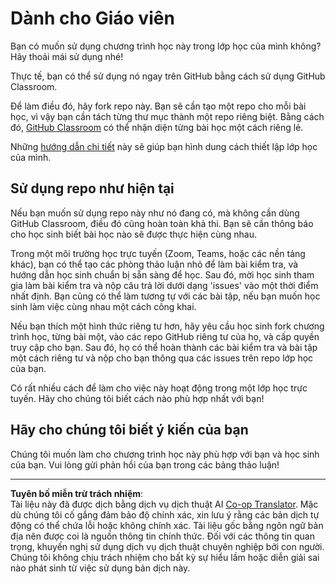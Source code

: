 <!--
CO_OP_TRANSLATOR_METADATA:
{
  "original_hash": "a094ef9927883de1cfcee51dbd143381",
  "translation_date": "2025-08-29T12:16:06+00:00",
  "source_file": "lessons/0-course-setup/for-teachers.md",
  "language_code": "vi"
}
-->
# Dành cho Giáo viên

Bạn có muốn sử dụng chương trình học này trong lớp học của mình không? Hãy thoải mái sử dụng nhé!

Thực tế, bạn có thể sử dụng nó ngay trên GitHub bằng cách sử dụng GitHub Classroom.

Để làm điều đó, hãy fork repo này. Bạn sẽ cần tạo một repo cho mỗi bài học, vì vậy bạn cần tách từng thư mục thành một repo riêng biệt. Bằng cách đó, [GitHub Classroom](https://classroom.github.com/classrooms) có thể nhận diện từng bài học một cách riêng lẻ.

Những [hướng dẫn chi tiết](https://github.blog/2020-03-18-set-up-your-digital-classroom-with-github-classroom/) này sẽ giúp bạn hình dung cách thiết lập lớp học của mình.

## Sử dụng repo như hiện tại

Nếu bạn muốn sử dụng repo này như nó đang có, mà không cần dùng GitHub Classroom, điều đó cũng hoàn toàn khả thi. Bạn sẽ cần thông báo cho học sinh biết bài học nào sẽ được thực hiện cùng nhau.

Trong một môi trường học trực tuyến (Zoom, Teams, hoặc các nền tảng khác), bạn có thể tạo các phòng thảo luận nhỏ để làm bài kiểm tra, và hướng dẫn học sinh chuẩn bị sẵn sàng để học. Sau đó, mời học sinh tham gia làm bài kiểm tra và nộp câu trả lời dưới dạng 'issues' vào một thời điểm nhất định. Bạn cũng có thể làm tương tự với các bài tập, nếu bạn muốn học sinh làm việc cùng nhau một cách công khai.

Nếu bạn thích một hình thức riêng tư hơn, hãy yêu cầu học sinh fork chương trình học, từng bài một, vào các repo GitHub riêng tư của họ, và cấp quyền truy cập cho bạn. Sau đó, họ có thể hoàn thành các bài kiểm tra và bài tập một cách riêng tư và nộp cho bạn thông qua các issues trên repo lớp học của bạn.

Có rất nhiều cách để làm cho việc này hoạt động trong một lớp học trực tuyến. Hãy cho chúng tôi biết cách nào phù hợp nhất với bạn!

## Hãy cho chúng tôi biết ý kiến của bạn

Chúng tôi muốn làm cho chương trình học này phù hợp với bạn và học sinh của bạn. Vui lòng gửi phản hồi của bạn trong các bảng thảo luận!

---

**Tuyên bố miễn trừ trách nhiệm**:  
Tài liệu này đã được dịch bằng dịch vụ dịch thuật AI [Co-op Translator](https://github.com/Azure/co-op-translator). Mặc dù chúng tôi cố gắng đảm bảo độ chính xác, xin lưu ý rằng các bản dịch tự động có thể chứa lỗi hoặc không chính xác. Tài liệu gốc bằng ngôn ngữ bản địa nên được coi là nguồn thông tin chính thức. Đối với các thông tin quan trọng, khuyến nghị sử dụng dịch vụ dịch thuật chuyên nghiệp bởi con người. Chúng tôi không chịu trách nhiệm cho bất kỳ sự hiểu lầm hoặc diễn giải sai nào phát sinh từ việc sử dụng bản dịch này.
